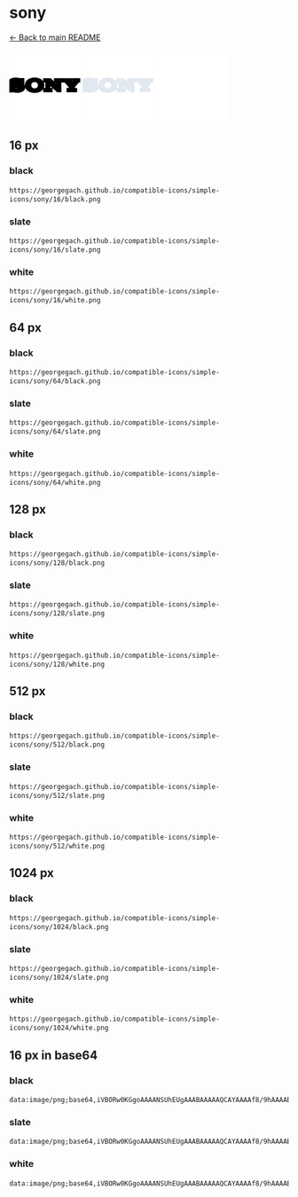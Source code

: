 # sony

[← Back to main README](../../README.md)


<img src="./128/black.png" width="128" alt="sony black icon" />
<img src="./128/slate.png" width="128" alt="sony slate icon" />
<img src="./128/white.png" width="128" alt="sony white icon" />

## 16 px

### black
```
https://georgegach.github.io/compatible-icons/simple-icons/sony/16/black.png
```

### slate
```
https://georgegach.github.io/compatible-icons/simple-icons/sony/16/slate.png
```

### white
```
https://georgegach.github.io/compatible-icons/simple-icons/sony/16/white.png
```

## 64 px

### black
```
https://georgegach.github.io/compatible-icons/simple-icons/sony/64/black.png
```

### slate
```
https://georgegach.github.io/compatible-icons/simple-icons/sony/64/slate.png
```

### white
```
https://georgegach.github.io/compatible-icons/simple-icons/sony/64/white.png
```

## 128 px

### black
```
https://georgegach.github.io/compatible-icons/simple-icons/sony/128/black.png
```

### slate
```
https://georgegach.github.io/compatible-icons/simple-icons/sony/128/slate.png
```

### white
```
https://georgegach.github.io/compatible-icons/simple-icons/sony/128/white.png
```

## 512 px

### black
```
https://georgegach.github.io/compatible-icons/simple-icons/sony/512/black.png
```

### slate
```
https://georgegach.github.io/compatible-icons/simple-icons/sony/512/slate.png
```

### white
```
https://georgegach.github.io/compatible-icons/simple-icons/sony/512/white.png
```

## 1024 px

### black
```
https://georgegach.github.io/compatible-icons/simple-icons/sony/1024/black.png
```

### slate
```
https://georgegach.github.io/compatible-icons/simple-icons/sony/1024/slate.png
```

### white
```
https://georgegach.github.io/compatible-icons/simple-icons/sony/1024/white.png
```

## 16 px in base64

### black
```
data:image/png;base64,iVBORw0KGgoAAAANSUhEUgAAABAAAAAQCAYAAAAf8/9hAAAABmJLR0QA/wD/AP+gvaeTAAAAlElEQVQ4je3QvwqBARSG8Z9/k4FyEXaLchlGm0Ip7sRuMhpcw3cFDMpiVoZPKX2bQj7LmWwGWTx1et7hdHo7/Pk9BczRxgkzdNDFESv0kKCFOp4oIkMDHrghxybyGAekuOIek2IRO08kRZRQjkONt4Z5OA1nmOCMC0blqFeLylMMMMQWS/Sxwx5NVLAOVz9+2p8v8AJ+ZyPDlNWuiwAAAABJRU5ErkJggg==
```

### slate
```
data:image/png;base64,iVBORw0KGgoAAAANSUhEUgAAABAAAAAQCAYAAAAf8/9hAAAABmJLR0QA/wD/AP+gvaeTAAAAz0lEQVQ4je3QMUoDYRRF4XOf8xOIRQJZhK3YCC7DUrAImFQJlm7C3hVYuAGb4AJECKSxNykmYAgDFhYZ37WxcQVp8q3gcOBg//RRNw8ROnd6HeI+0YXEpczK8ARcZeZMijOUfaEUih9nE4qBlnXTOpSyi+DN4pTMWynuDB2gj6hkMGyAZ8O1oDK8BOJIdiVoLQYGIuIv0DYgU4OQabT7moT0KdgaxhUwA/VSXjnKlGxvnB45PBd6lDV0eqHCu9In391u6ez8KlwCH+9p/cE/v7BxWerm5PAkAAAAAElFTkSuQmCC
```

### white
```
data:image/png;base64,iVBORw0KGgoAAAANSUhEUgAAABAAAAAQCAYAAAAf8/9hAAAABmJLR0QA/wD/AP+gvaeTAAAAoklEQVQ4je3QoWqCcRSG8d+cS4YJXsT6ysDLMK4NVBi4O7GbFhe8Bq9gBmHFLBg+QRhfE6b4LuyfrA4sPnB4Tjjh4XDl8twkmeAJG4zRRQ9rTPGMGR7RxhEN1OhIckjykz/mZX9NskpSJdkl2ZepkryXm2OSWQO3aOKAzklhiqviGiNs8Y1hs+Tdl+Q39DHAAh94wReWeMAdPotb//HHK+fyC12gVpCZduadAAAAAElFTkSuQmCC
```

